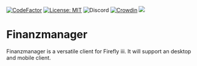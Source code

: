[![CodeFactor](https://www.codefactor.io/repository/github/furesoft/Finanzmanager/badge)](https://www.codefactor.io/repository/github/furesoft/Finanzmanager)
[![License: MIT](https://img.shields.io/badge/License-MIT-yellow.svg)](https://opensource.org/licenses/MIT)
![Discord](https://img.shields.io/discord/455738571186241536)
[![Crowdin](https://badges.crowdin.net/finanzmanager/localized.svg)](https://crowdin.com/project/finanzmanager)
[![](https://tokei.rs/b1/github/furesoft/finanzmanager)](https://github.com/furesoft/finanzmanager)

# Finanzmanager

Finanzmanager is a versatile client for Firefly iii. It will support an desktop and mobile client.
